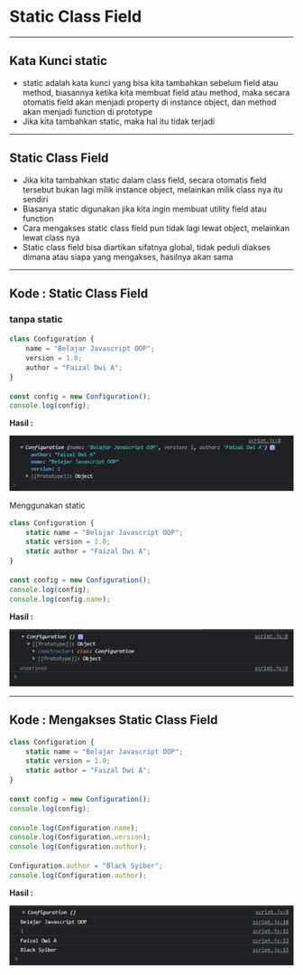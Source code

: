 # Static Class Field

---

## Kata Kunci static

- static adalah kata kunci yang bisa kita tambahkan sebelum field atau method, biasannya ketika kita membuat field atau method, maka secara otomatis field akan menjadi property di instance object, dan method akan menjadi function di prototype
- Jika kita tambahkan static, maka hal itu tidak terjadi

---

## Static Class Field

- Jika kita tambahkan static dalam class field, secara otomatis field tersebut bukan lagi milik instance object, melainkan milik class nya itu sendiri
- Biasanya static digunakan jika kita ingin membuat utility field atau function
- Cara mengakses static class field pun tidak lagi lewat object, melainkan lewat class nya
- Static class field bisa diartikan sifatnya global, tidak peduli diakses dimana atau siapa yang mengakses, hasilnya akan sama

---

## Kode : Static Class Field

### tanpa static

```js
class Configuration {
    name = "Belajar Javascript OOP";
    version = 1.0;
    author = "Faizal Dwi A";
}

const config = new Configuration();
console.log(config);
```

**Hasil :**

![1](../assets/img/21/1.PNG)

Menggunakan static

```js
class Configuration {
    static name = "Belajar Javascript OOP";
    static version = 1.0;
    static author = "Faizal Dwi A";
}

const config = new Configuration();
console.log(config);
console.log(config.name);
```

**Hasil :**

![2](../assets/img/21/2.PNG)

---

## Kode : Mengakses Static Class Field

```js
class Configuration {
    static name = "Belajar Javascript OOP";
    static version = 1.0;
    static author = "Faizal Dwi A";
}

const config = new Configuration();
console.log(config);

console.log(Configuration.name);
console.log(Configuration.version);
console.log(Configuration.author);

Configuration.author = "Black Syiber";
console.log(Configuration.author);
```

**Hasil :**

![3](../assets/img/21/3.PNG)